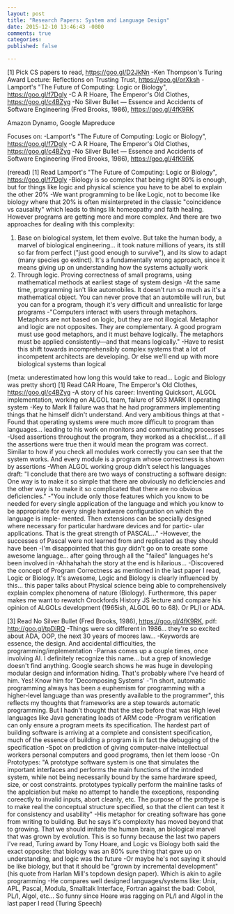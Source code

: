 ```yaml
---
layout: post
title: "Research Papers: System and Language Design"
date: 2015-12-10 13:46:43 -0800
comments: true
categories: 
published: false

---
```



[1] Pick CS papers to read, https://goo.gl/D2JkNn
-Ken Thompson's Turing Award Lecture: Reflections on Trusting Trust, https://goo.gl/orXksh
-Lamport's "The Future of Computing: Logic or Biology", https://goo.gl/f7Dgly
-C A R Hoare, The Emperor's Old Clothes, https://goo.gl/c4BZyg
-No Silver Bullet — Essence and Accidents of Software Engineering (Fred Brooks, 1986), https://goo.gl/4fK9RK

Amazon Dynamo, Google Mapreduce

Focuses on:
-Lamport's "The Future of Computing: Logic or Biology", https://goo.gl/f7Dgly
-C A R Hoare, The Emperor's Old Clothes, https://goo.gl/c4BZyg
-No Silver Bullet — Essence and Accidents of Software Engineering (Fred Brooks, 1986), https://goo.gl/4fK9RK


(reread)
[1] Read Lamport's "The Future of Computing: Logic or Biology", https://goo.gl/f7Dgly
-Biology is so complex that being right 80% is enough, but for things like logic and physical science you have to be abel to explain the other 20%
-We want programming to be like Logic, not to become like biology where that 20% is often misinterpreted in the classic "coincidence vs causality" which leads to things lik homeopathy and faith healing. However programs are getting more and more complex. And there are two approaches for dealing with this complexity:
1. Base on biological system, let them evolve. But take the human body, a marvel of biological engineering... it took nature millions of years, its still so far from perfect ("just good enough to survive"), and its slow to adapt (many species go extinct). It's a fundamentally wrong approach, since it means giving up on understanding how the systems actually work
2. Through logic. Proving correctness of small programs, using mathematical methods at earliest stage of system design
-At the same time, programming isn't like automobiles. It doesn't run so much as it's a mathematical object. You can never prove that an autombile will run, but you can for a program, though it's very difficult and unrealistic for large programs
-"Computers interact with users through metaphors. Metaphors are not based on logic, but they are not illogical.
Metaphor and logic are not opposites. They are complementary. A good program must use good metaphors, and it must behave logically. The metaphors must be applied consistently—and that means logically."
-Have to resist this shift towards incomprehensibly complex systems that a lot of incompetent architects are developing. Or else we'll end up with more biological systems than logical

(meta: underestimated how long this would take to read... Logic and Biology was pretty short)
[1] Read CAR Hoare, The Emperor's Old Clothes, https://goo.gl/c4BZyg
-A story of his career: Inventing Quicksort, ALGOL implementation, working on ALGOL team, failure of 503 MARK II operating system
-Key to Mark II failure was that he had programmers implementing things that he himself didn't understand. And very ambitious things at that
-Found that operating systems were much more difficult to program than languages... leading to his work on monitors and communicating processes
-Used assertions throughout the program, they worked as a checklist... if all the assertions were true then it would mean the program was correct. Similar to how if you check all modules work correctly you can see that the system works. And every module is a program whose correctness is shown by assertions
-When ALGOL working group didn't select his languages draft:
"I conclude that there are two ways of constructing a software design: One way is to make it so simple that there are obviously no deficiencies and the other way is to make it so complicated that there are no obvious deficiencies."
-"You include only those features which you know to be needed for every single application of the language and which you know to be appropriate for every single hardware configuration on which the language is imple- mented. Then extensions can be specially designed where necessary for particular hardware devices and for partic- ular applications. That is the great strength of PASCAL..."
-However, the successes of Pascal were not learned from and replicated as they should have been
-I'm disappointed that this guy didn't go on to create some awesome language... after going through all the "failed" languages he's been involved in
-Ahhahahah the story at the end is hilarious... 
-Discovered the concept of Program Correctness as mentioned in the last paper I read, Logic or Biology. It's awesome, Logic and Biology is clearly influenced by this... this paper talks about Physical science being able to comprehensively explain complex phenomena of nature (Biology). Furthermore, this paper makes me want to rewatch Crockfords History JS lecture and compare his opinion of ALGOLs development (1965ish, ALGOL 60 to 68). Or PL/I or ADA.

[3] Read No Silver Bullet (Fred Brooks, 1986), https://goo.gl/4fK9RK, pdf: http://goo.gl/tpDiRQ
-Things were so different in 1986... they're so excited about ADA, OOP, the next 30 years of moores law...
-Keywords are essence, the design. And accidental difficulties, the programming/implementation
-Parnas comes up a couple times, once involving AI. I definitely recognize this name... but a grep of knowledge doesn't find anything. Google search shows he was huge in developing modular design and information hiding. That's probably where I've heard of him. Yes! Know him for 'Decomposing Systems'
-"In short, automatic programming always has been a euphemism for programming with a higher-level language than was presently available to the programmer", this reflects my thoughts that frameworks are a step towards automatic programming. But I hadn't thought that the step before that was High level languages like Java generating loads of ARM code
-Program verification can only ensure a program meets its specification. The hardest part of building software is arriving at a complete and consistent specification, much of the essence of building a program is in fact the debugging of the specification
-Spot on prediction of giving computer-naive intellectual workers personal computers and good programs, then let them loose
-On Prototypes:
"A prototype software system is one that simulates the important interfaces and performs the main functions of the intnded system, while not being necessarily bound by the same hardware speed, size, or cost constraints. prototypes typically perform the mainline tasks of the applciation but make no attempt to handle the exceptions, responding coreectly to invalid inputs, abort cleanly, etc. The purpose of the prottype is to make real the conceptual structure specified, so that the client can test it for consistency and usability"
-His metaphor for creating software has gone from writing to building. But he says it's complexity has moved beyond that to growing. That we should imitate the human brain, an biological marvel that was grown by evolution. This is so funny because the last two papers I've read, Turing award by Tony Hoare, and Logic vs Biology both said the exact opposite: that biology was an 80% sure thing that gave up on understanding, and logic was the future
-Or maybe he's not saying it should be like biology, but that it should be "grown by incremental development" (his quote from Harlan Mill's topdown design paper). Which is akin to agile programming
-He compares well designed languages/systems like: Unix, APL, Pascal, Modula, Smalltalk Interface, Fortran against the bad: Cobol, PL/I, Algol, etc... So funny since Hoare was ragging on PL/I and Algol in the last paper I read (Turing Speech)